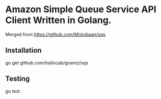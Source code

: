 Amazon Simple Queue Service API Client Written in Golang.
=========================================================

Merged from https://github.com/Mistobaan/sqs 

Installation
------------

   go get github.com/hailocab/goamz/sqs


Testing
-------

   go test .
